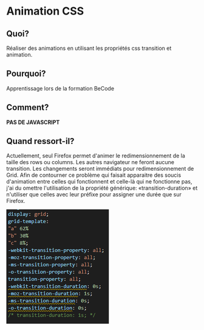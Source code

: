 # Animation CSS

## Quoi?
Réaliser des animations en utilisant les propriétés css transition et animation.

## Pourquoi?
Apprentissage lors de la formation BeCode

## Comment?
__PAS DE JAVASCRIPT__

## Quand ressort-il?

Actuellement, seul Firefox permet d'animer le redimensionnement de la taille des rows ou columns.
Les autres navigateur ne feront aucune transition. Les changements seront immédiats pour redimensionnement de Grid.
Afin de contourner ce problème qui faisait apparaitre des soucis d'animation entre celles qui fonctionnent et celle-là qui ne fonctionne pas,
j'ai du omettre l'utilisation de la propriété générique: «transition-duration» et n'utiliser que celles avec leur préfixe pour assigner une durée que sur Firefox.

![](./card/assets/img/hack1.png)